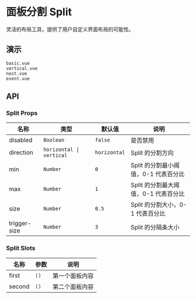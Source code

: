 # 面板分割 Split

灵活的布局工具，提供了用户自定义界面布局的可能性。

## 演示

```demo
basic.vue
vertical.vue
nest.vue
event.vue
```

## API

### Split Props

| 名称 | 类型 | 默认值 | 说明 |
| --- | --- | --- | --- |
| disabled | `Boolean` | `false` | 是否禁用 |
| direction | `horizontal \| vertical` | `horizontal` | Split 的分割方向 |
| min | `Number` | `0` | Split 的分割最小阈值，0-1 代表百分比 |
| max | `Number` | `1` | Split 的分割最大阈值，0-1 代表百分比 |
| size | `Number` | `0.5` | Split 的分割大小，0-1 代表百分比 |
| trigger-size | `Number` | `3` | Split 的分隔条大小 |

### Split Slots

| 名称   | 参数 | 说明           |
| ------ | ---- | -------------- |
| first  | `()` | 第一个面板内容 |
| second | `()` | 第二个面板内容 |
